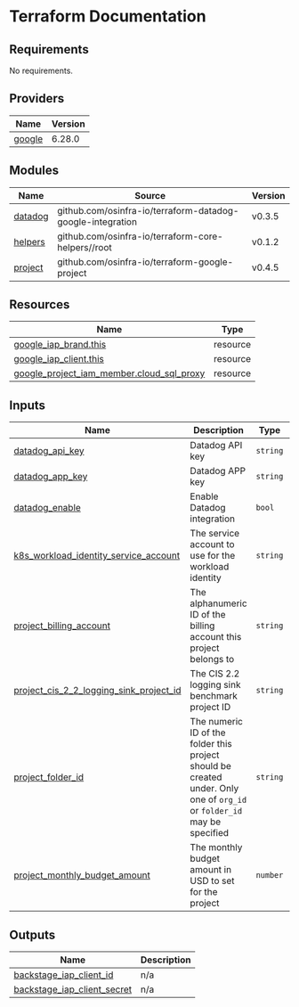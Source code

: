 # Terraform Documentation

<!-- BEGIN_TF_DOCS -->
## Requirements

No requirements.

## Providers

| Name | Version |
|------|---------|
| <a name="provider_google"></a> [google](#provider\_google) | 6.28.0 |

## Modules

| Name | Source | Version |
|------|--------|---------|
| <a name="module_datadog"></a> [datadog](#module\_datadog) | github.com/osinfra-io/terraform-datadog-google-integration | v0.3.5 |
| <a name="module_helpers"></a> [helpers](#module\_helpers) | github.com/osinfra-io/terraform-core-helpers//root | v0.1.2 |
| <a name="module_project"></a> [project](#module\_project) | github.com/osinfra-io/terraform-google-project | v0.4.5 |

## Resources

| Name | Type |
|------|------|
| [google_iap_brand.this](https://registry.terraform.io/providers/hashicorp/google/latest/docs/resources/iap_brand) | resource |
| [google_iap_client.this](https://registry.terraform.io/providers/hashicorp/google/latest/docs/resources/iap_client) | resource |
| [google_project_iam_member.cloud_sql_proxy](https://registry.terraform.io/providers/hashicorp/google/latest/docs/resources/project_iam_member) | resource |

## Inputs

| Name | Description | Type | Default | Required |
|------|-------------|------|---------|:--------:|
| <a name="input_datadog_api_key"></a> [datadog\_api\_key](#input\_datadog\_api\_key) | Datadog API key | `string` | n/a | yes |
| <a name="input_datadog_app_key"></a> [datadog\_app\_key](#input\_datadog\_app\_key) | Datadog APP key | `string` | n/a | yes |
| <a name="input_datadog_enable"></a> [datadog\_enable](#input\_datadog\_enable) | Enable Datadog integration | `bool` | `false` | no |
| <a name="input_k8s_workload_identity_service_account"></a> [k8s\_workload\_identity\_service\_account](#input\_k8s\_workload\_identity\_service\_account) | The service account to use for the workload identity | `string` | n/a | yes |
| <a name="input_project_billing_account"></a> [project\_billing\_account](#input\_project\_billing\_account) | The alphanumeric ID of the billing account this project belongs to | `string` | `"01C550-A2C86B-B8F16B"` | no |
| <a name="input_project_cis_2_2_logging_sink_project_id"></a> [project\_cis\_2\_2\_logging\_sink\_project\_id](#input\_project\_cis\_2\_2\_logging\_sink\_project\_id) | The CIS 2.2 logging sink benchmark project ID | `string` | n/a | yes |
| <a name="input_project_folder_id"></a> [project\_folder\_id](#input\_project\_folder\_id) | The numeric ID of the folder this project should be created under. Only one of `org_id` or `folder_id` may be specified | `string` | n/a | yes |
| <a name="input_project_monthly_budget_amount"></a> [project\_monthly\_budget\_amount](#input\_project\_monthly\_budget\_amount) | The monthly budget amount in USD to set for the project | `number` | `5` | no |

## Outputs

| Name | Description |
|------|-------------|
| <a name="output_backstage_iap_client_id"></a> [backstage\_iap\_client\_id](#output\_backstage\_iap\_client\_id) | n/a |
| <a name="output_backstage_iap_client_secret"></a> [backstage\_iap\_client\_secret](#output\_backstage\_iap\_client\_secret) | n/a |
<!-- END_TF_DOCS -->
